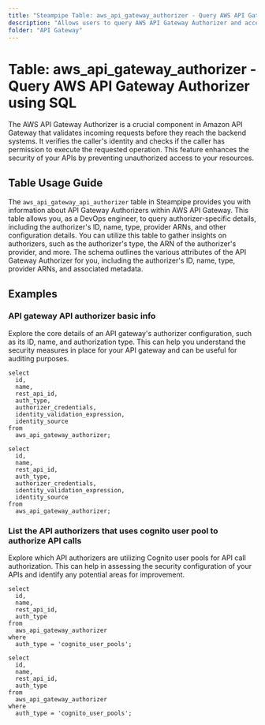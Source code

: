 ```yaml
---
title: "Steampipe Table: aws_api_gateway_authorizer - Query AWS API Gateway Authorizer using SQL"
description: "Allows users to query AWS API Gateway Authorizer and access data about API Gateway Authorizers in an AWS account. This data includes the authorizer's ID, name, type, provider ARNs, and other configuration details."
folder: "API Gateway"
---
```


# Table: aws_api_gateway_authorizer - Query AWS API Gateway Authorizer using SQL

The AWS API Gateway Authorizer is a crucial component in Amazon API Gateway that validates incoming requests before they reach the backend systems. It verifies the caller's identity and checks if the caller has permission to execute the requested operation. This feature enhances the security of your APIs by preventing unauthorized access to your resources.

## Table Usage Guide

The `aws_api_gateway_api_authorizer` table in Steampipe provides you with information about API Gateway Authorizers within AWS API Gateway. This table allows you, as a DevOps engineer, to query authorizer-specific details, including the authorizer's ID, name, type, provider ARNs, and other configuration details. You can utilize this table to gather insights on authorizers, such as the authorizer's type, the ARN of the authorizer's provider, and more. The schema outlines the various attributes of the API Gateway Authorizer for you, including the authorizer's ID, name, type, provider ARNs, and associated metadata.

## Examples

### API gateway API authorizer basic info
Explore the core details of an API gateway's authorizer configuration, such as its ID, name, and authorization type. This can help you understand the security measures in place for your API gateway and can be useful for auditing purposes.

```sql+postgres
select
  id,
  name,
  rest_api_id,
  auth_type,
  authorizer_credentials,
  identity_validation_expression,
  identity_source
from
  aws_api_gateway_authorizer;
```

```sql+sqlite
select
  id,
  name,
  rest_api_id,
  auth_type,
  authorizer_credentials,
  identity_validation_expression,
  identity_source
from
  aws_api_gateway_authorizer;
```


### List the API authorizers that uses cognito user pool to authorize API calls
Explore which API authorizers are utilizing Cognito user pools for API call authorization. This can help in assessing the security configuration of your APIs and identify any potential areas for improvement.

```sql+postgres
select
  id,
  name,
  rest_api_id,
  auth_type
from
  aws_api_gateway_authorizer
where
  auth_type = 'cognito_user_pools';
```

```sql+sqlite
select
  id,
  name,
  rest_api_id,
  auth_type
from
  aws_api_gateway_authorizer
where
  auth_type = 'cognito_user_pools';
```